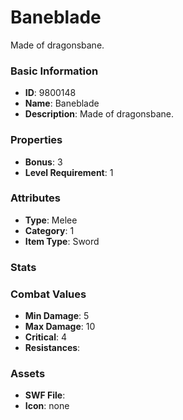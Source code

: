 # Baneblade

Made of dragonsbane.

### Basic Information

- **ID**: 9800148
- **Name**: Baneblade
- **Description**: Made of dragonsbane.

### Properties

- **Bonus**: 3
- **Level Requirement**: 1

### Attributes

- **Type**: Melee     
- **Category**: 1
- **Item Type**: Sword

### Stats


### Combat Values

- **Min Damage**: 5
- **Max Damage**: 10
- **Critical**: 4
- **Resistances**: 

### Assets

- **SWF File**: 
- **Icon**: none

